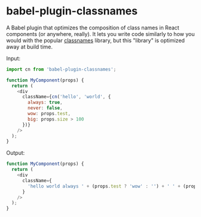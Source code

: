 # babel-plugin-classnames

A Babel plugin that optimizes the composition of class names in React components (or anywhere, really). It lets you write code similarly to how you would with the popular [classnames](https://github.com/JedWatson/classnames) library, but this "library" is optimized away at build time.

Input:

```js
import cn from 'babel-plugin-classnames';

function MyComponent(props) {
  return (
    <div
      className={cn('hello', 'world', {
        always: true,
        never: false,
        wow: props.test,
        big: props.size > 100
      })}
    />
  );
}
```

Output:

```js
function MyComponent(props) {
  return (
    <div
      className={
        'hello world always ' + (props.test ? 'wow' : '') + ' ' + (props.size > 100 ? 'big' : '')
      }
    />
  );
}
```
